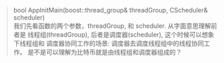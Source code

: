 >bool AppInitMain(boost::thread_group& threadGroup, CScheduler& scheduler)      
我们先看函数的两个参数，threadGroup, 和 scheduler. 从字面意思理解前者是
线程组(threadGroup), 后者是调度器(scheduler), 这个时候可以想象下线程组和
调度器协同工作的场景: 调度器去调度线程组中的线程协同工作。
是不是可以理解为比特币就是由线程组和调度器组成的？       
